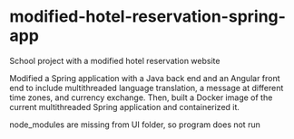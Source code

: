 # modified-hotel-reservation-spring-app
School project with a modified hotel reservation website

Modified a Spring application with a Java back end and an Angular front end to include multithreaded language translation, a message at different time zones, and currency exchange. Then, built a Docker image of the current multithreaded Spring application and containerized it.

node_modules are missing from UI folder, so program does not run
